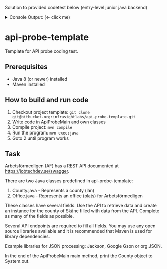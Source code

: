 Solution to provided codetest below (entry-level junior java backend)
<details><summary>Console Output: (<- click me)</summary>
<p>

![](https://gyazo.com/c3e5e3eb4ca1cfc56119b5ea3f6ea73a.png)



![](https://gyazo.com/9092b3b3b07ced90736c0c5086dd35f6.png)

</p>
</details>


# api-probe-template

Template for API probe coding test.

## Prerequisites
* Java 8 (or newer) installed
* Maven installed

## How to build and run code
1. Checkout project template:
  `git clone git@bitbucket.org:infrasightlabs/api-probe-template.git`
2. Write code in ApiProbeMain and own classes
3. Compile project:
  `mvn compile`
4. Run the program:
  `mvn exec:java`
5. Goto 2 until program works

## Task
Arbetsförmedligen (AF) has a REST API documented at https://jobtechdev.se/swagger.

There are two Java classes predefined in api-probe-template:

1. County.java - Represents a county (län)
2. Office.java - Represents an office (plats) for Arbetsförmedligen

These classes have several fields. Use the API to retrieve data and create an instance for the county of Skåne filled with data from the API. Complete as many of the fields as possible.

Several API endpoints are required to fill all fields. You may use any open source libraries available and it is recommended that Maven is used for library dependencies.

Example libraries for JSON processing: Jackson, Google Gson or org.JSON.

In the end of the ApiProbeMain main method, print the County object to System.out.
